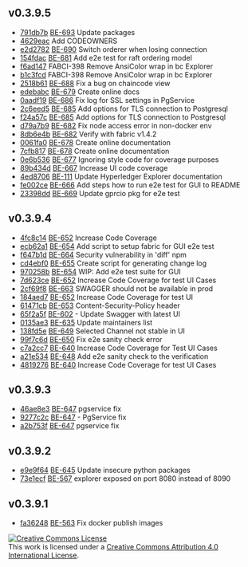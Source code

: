 ## v0.3.9.5

* [791db7b](https://github.com/hyperledger/blockchain-explorer/commit/791db7b) [BE-693](https://jira.hyperledger.org/browse/BE-693) Update packages
* [4629eac](https://github.com/hyperledger/blockchain-explorer/commit/4629eac) Add CODEOWNERS
* [e2d2782](https://github.com/hyperledger/blockchain-explorer/commit/e2d2782) [BE-690](https://jira.hyperledger.org/browse/BE-690) Switch orderer when losing connection
* [154fdac](https://github.com/hyperledger/blockchain-explorer/commit/154fdac) [BE-681](https://jira.hyperledger.org/browse/BE-681) Add e2e test for raft ordering model
* [f6ad147](https://github.com/hyperledger/blockchain-explorer/commit/f6ad147) FABCI-398 Remove AnsiColor wrap in bc Explorer
* [b1c3fcd](https://github.com/hyperledger/blockchain-explorer/commit/b1c3fcd) FABCI-398 Remove AnsiColor wrap in bc Explorer
* [2518b61](https://github.com/hyperledger/blockchain-explorer/commit/2518b61) [BE-688](https://jira.hyperledger.org/browse/BE-688) Fix a bug on chaincode view
* [edebabc](https://github.com/hyperledger/blockchain-explorer/commit/edebabc) [BE-679](https://jira.hyperledger.org/browse/BE-679) Create online docs
* [0aadf19](https://github.com/hyperledger/blockchain-explorer/commit/0aadf19) [BE-686](https://jira.hyperledger.org/browse/BE-686) Fix log for SSL settings in PgService
* [2c6eed5](https://github.com/hyperledger/blockchain-explorer/commit/2c6eed5) [BE-685](https://jira.hyperledger.org/browse/BE-685) Add options for TLS connection to Postgresql
* [f24a57c](https://github.com/hyperledger/blockchain-explorer/commit/f24a57c) [BE-685](https://jira.hyperledger.org/browse/BE-685) Add options for TLS connection to Postgresql
* [d79a7b9](https://github.com/hyperledger/blockchain-explorer/commit/d79a7b9) [BE-682](https://jira.hyperledger.org/browse/BE-682) Fix node access error in non-docker env
* [8db6e4b](https://github.com/hyperledger/blockchain-explorer/commit/8db6e4b) [BE-682](https://jira.hyperledger.org/browse/BE-682) Verify with fabric v1.4.2
* [0061fa0](https://github.com/hyperledger/blockchain-explorer/commit/0061fa0) [BE-678](https://jira.hyperledger.org/browse/BE-678) Create online documentation
* [7cfb817](https://github.com/hyperledger/blockchain-explorer/commit/7cfb817) [BE-678](https://jira.hyperledger.org/browse/BE-678) Create online documentation
* [0e6b536](https://github.com/hyperledger/blockchain-explorer/commit/0e6b536) [BE-677](https://jira.hyperledger.org/browse/BE-677) Ignoring style code for coverage purposes
* [89b434d](https://github.com/hyperledger/blockchain-explorer/commit/89b434d) [BE-667](https://jira.hyperledger.org/browse/BE-667) Increase UI code coverage
* [4ed8706](https://github.com/hyperledger/blockchain-explorer/commit/4ed8706) [BE-111](https://jira.hyperledger.org/browse/BE-111) Update Hyperledger Explorer documentation
* [fe002ce](https://github.com/hyperledger/blockchain-explorer/commit/fe002ce) [BE-666](https://jira.hyperledger.org/browse/BE-666) Add steps how to run e2e test for GUI to README
* [23398dd](https://github.com/hyperledger/blockchain-explorer/commit/23398dd) [BE-669](https://jira.hyperledger.org/browse/BE-669) Update gprcio pkg for e2e test

## v0.3.9.4

* [4fc8c14](https://github.com/hyperledger/blockchain-explorer/commit/4fc8c14) [BE-652](https://jira.hyperledger.org/browse/BE-652) Increase Code Coverage
* [ecb62a1](https://github.com/hyperledger/blockchain-explorer/commit/ecb62a1) [BE-654](https://jira.hyperledger.org/browse/BE-654) Add script to setup fabric for GUI e2e test
* [f647b1d](https://github.com/hyperledger/blockchain-explorer/commit/f647b1d) [BE-664](https://jira.hyperledger.org/browse/BE-664) Security vulnerability in 'diff' npm
* [cd4ebf0](https://github.com/hyperledger/blockchain-explorer/commit/cd4ebf0) [BE-655](https://jira.hyperledger.org/browse/BE-655) Create script for generating change log
* [970258b](https://github.com/hyperledger/blockchain-explorer/commit/970258b) [BE-654](https://jira.hyperledger.org/browse/BE-654) WIP: Add e2e test suite for GUI
* [7d623ce](https://github.com/hyperledger/blockchain-explorer/commit/7d623ce) [BE-652](https://jira.hyperledger.org/browse/BE-652) Increase Code Coverage for test UI Cases
* [2cf69f8](https://github.com/hyperledger/blockchain-explorer/commit/2cf69f8) [BE-663](https://jira.hyperledger.org/browse/BE-663) SWAGGER should not be available in prod
* [184aed7](https://github.com/hyperledger/blockchain-explorer/commit/184aed7) [BE-652](https://jira.hyperledger.org/browse/BE-652) Increase Code Coverage for test UI
* [61471cb](https://github.com/hyperledger/blockchain-explorer/commit/61471cb) [BE-653](https://jira.hyperledger.org/browse/BE-653) Content-Security-Policy header
* [65f2a5f](https://github.com/hyperledger/blockchain-explorer/commit/65f2a5f) [BE-602](https://jira.hyperledger.org/browse/BE-602) - Update Swagger with latest UI
* [0135ae3](https://github.com/hyperledger/blockchain-explorer/commit/0135ae3) [BE-635](https://jira.hyperledger.org/browse/BE-635) Update maintainers list
* [138fd5e](https://github.com/hyperledger/blockchain-explorer/commit/138fd5e) [BE-649](https://jira.hyperledger.org/browse/BE-649) Selected Channel not stable in UI
* [99f7c6d](https://github.com/hyperledger/blockchain-explorer/commit/99f7c6d) [BE-650](https://jira.hyperledger.org/browse/BE-650) Fix e2e sanity check error
* [c7a2cc7](https://github.com/hyperledger/blockchain-explorer/commit/c7a2cc7) [BE-640](https://jira.hyperledger.org/browse/BE-640) Increase Code Coverage for Test UI Cases
* [a21e534](https://github.com/hyperledger/blockchain-explorer/commit/a21e534) [BE-648](https://jira.hyperledger.org/browse/BE-648) Add e2e sanity check to the verification
* [4819276](https://github.com/hyperledger/blockchain-explorer/commit/4819276) [BE-640](https://jira.hyperledger.org/browse/BE-640) Increase Code Coverage for test UI Cases

## v0.3.9.3

* [46ae8e3](https://github.com/hyperledger/blockchain-explorer/commit/46ae8e3) [BE-647](https://jira.hyperledger.org/browse/BE-647) pgservice fix
* [9277c2c](https://github.com/hyperledger/blockchain-explorer/commit/9277c2c) [BE-647](https://jira.hyperledger.org/browse/BE-647) - PgService fix
* [a2b753f](https://github.com/hyperledger/blockchain-explorer/commit/a2b753f) [BE-647](https://jira.hyperledger.org/browse/BE-647) pgservice fix

## v0.3.9.2

* [e9e9f64](https://github.com/hyperledger/blockchain-explorer/commit/e9e9f64) [BE-645](https://jira.hyperledger.org/browse/BE-645) Update insecure python packages
* [73e1ecf](https://github.com/hyperledger/blockchain-explorer/commit/73e1ecf) [BE-567](https://jira.hyperledger.org/browse/BE-567) explorer exposed on port 8080 instead of 8090

## v0.3.9.1

* [fa36248](https://github.com/hyperledger/blockchain-explorer/commit/fa36248) [BE-563](https://jira.hyperledger.org/browse/BE-563) Fix docker publish images


<a rel="license" href="http://creativecommons.org/licenses/by/4.0/"><img alt="Creative Commons License" style="border-width:0" src="https://i.creativecommons.org/l/by/4.0/88x31.png" /></a><br />This work is licensed under a <a rel="license" href="http://creativecommons.org/licenses/by/4.0/">Creative Commons Attribution 4.0 International License</a>.

